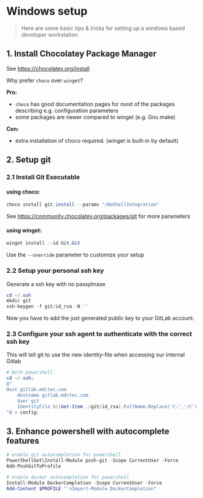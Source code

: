 # Windows setup 
> Here are some basic tips & tricks for setting up a windows based developer workstation.

## 1. Install Chocolatey Package Manager
See https://chocolatey.org/install

Why prefer `choco` over `winget`?

**Pro:**
 * `choco` has good documentation pages for most of the packages describing e.g. configuration parameters
 * some packages are newer compared to winget (e.g. Gnu make)

**Con:**
 * extra installation of choco required. (winget is built-in by default) 

## 2. Setup git
    
### 2.1 Install Git Executable
#### using choco:
```powershell
choco install git.install --params "/NoShellIntegration"
```
See https://community.chocolatey.org/packages/git for more parameters
#### using winget:
```powershell
winget install --id Git.Git
```
Use the `--override` parameter to customize your setup

### 2.2 Setup your personal ssh key 
Generate a ssh key with no passphrase
```powershell
cd ~/.ssh
mkdir git
ssh-keygen -f git/id_rsa -N ''
```
Now you have to add the just generated public key to your GitLab account.

### 2.3 Configure your ssh agent to authenticate with the correct ssh key
This will tell git to use the new identity-file when accessing our internal Gitlab
```powershell
# With powershell:
cd ~/.ssh;
@"
Host gitlab.mdctec.com
    Hostname gitlab.mdctec.com
    User git
    IdentityFile $((Get-Item ./git/id_rsa).FullName.Replace('C:','/C').Replace('\','/'))
"@ > config;
```

## 3. Enhance powershell with autocomplete features
```powershell
# enable git autocompletion for powershell
PowerShellGet\Install-Module posh-git -Scope CurrentUser -Force
Add-PoshGitToProfile
```
```powershell
# enable docker autocompletion for powershell
Install-Module DockerCompletion -Scope CurrentUser -Force
Add-Content $PROFILE "`nImport-Module DockerCompletion"
```
